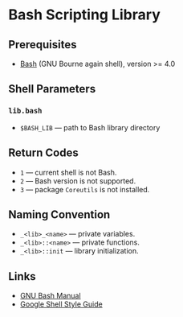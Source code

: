 # Bash Scripting Library

## Prerequisites

- [Bash](https://www.gnu.org/software/bash/) (GNU Bourne again shell), version >= 4.0

## Shell Parameters

### `lib.bash`

- `$BASH_LIB` — path to Bash library directory

## Return Codes

- `1` — current shell is not Bash.
- `2` — Bash version is not supported.
- `3` — package `Coreutils` is not installed.

## Naming Convention

- `_<lib>_<name>` — private variables.
- `_<lib>::<name>` — private functions.
- `_<lib>::init` — library initialization.

## Links

- [GNU Bash Manual](https://www.gnu.org/software/bash/manual/)
- [Google Shell Style Guide](https://google.github.io/styleguide/shell.xml)
